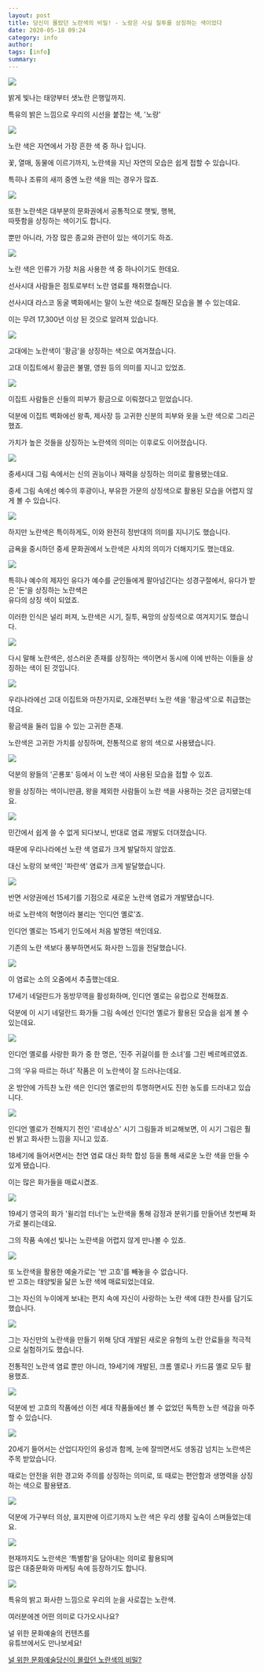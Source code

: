 ```yaml
---
layout: post
title: 당신이 몰랐던 노란색의 비밀! - 노랑은 사실 질투를 상징하는 색이었다
date: 2020-05-18 09:24
category: info
author: 
tags: [info]
summary: 
---
```



  
![](https://img1.daumcdn.net/thumb/R720x0/?fname=https%3A%2F%2Ft1.daumcdn.net%2Fliveboard%2Fcultureart4u%2F145518fd2d1540d482b486a9baa74757.png)

밝게 빛나는 태양부터 샛노란 은행잎까지.  
  
특유의 밝은 느낌으로 우리의 시선을 붙잡는 색, '노랑'  

![](https://img1.daumcdn.net/thumb/R720x0/?fname=https%3A%2F%2Ft1.daumcdn.net%2Fliveboard%2Fcultureart4u%2Fde4a488b4bde4fa9a928af33aa43f9f4.png)

노란 색은 자연에서 가장 흔한 색 중 하나 입니다.  
  
꽃, 열매, 동물에 이르기까지, 노란색을 지닌 자연의 모습은 쉽게 접할 수 있습니다.  
  
특히나 조류의 새끼 중엔 노란 색을 띄는 경우가 많죠.  

![](https://img1.daumcdn.net/thumb/R720x0/?fname=https%3A%2F%2Ft1.daumcdn.net%2Fliveboard%2Fcultureart4u%2F39f73b4f109044019177fb3735d8945a.png)

또한 노란색은 대부분의 문화권에서 공통적으로 햇빛, 행복,  
따뜻함을 상징하는 색이기도 합니다.  
  
뿐만 아니라, 가장 많은 종교와 관련이 있는 색이기도 하죠.  

![](https://img1.daumcdn.net/thumb/R720x0/?fname=https%3A%2F%2Ft1.daumcdn.net%2Fliveboard%2Fcultureart4u%2F7974c1fea09244418aa08ee867da21d1.png)

노란 색은 인류가 가장 처음 사용한 색 중 하나이기도 한데요.  
  
선사시대 사람들은 점토로부터 노란 염료를 채취했습니다.  
  
선사시대 라스코 동굴 벽화에서는 말이 노란 색으로 칠해진 모습을 볼 수 있는데요.  
  
이는 무려 17,300년 이상 된 것으로 알려져 있습니다.  

![](https://img1.daumcdn.net/thumb/R720x0/?fname=https%3A%2F%2Ft1.daumcdn.net%2Fliveboard%2Fcultureart4u%2F1d3979019096427aa4a29fd276858b07.png)

고대에는 노란색이 '황금'을 상징하는 색으로 여겨졌습니다.  
  
고대 이집트에서 황금은 불멸, 영원 등의 의미를 지니고 있었죠.  

![](https://img1.daumcdn.net/thumb/R720x0/?fname=https%3A%2F%2Ft1.daumcdn.net%2Fliveboard%2Fcultureart4u%2Fb29308c9f842407c8232f3abc943e115.png)

이집트 사람들은 신들의 피부가 황금으로 이뤄졌다고 믿었습니다.  
  
덕분에 이집트 벽화에선 왕족, 제사장 등 고귀한 신분의 피부와 옷을 노란 색으로 그리곤 했죠.  
  
가치가 높은 것들을 상징하는 노란색의 의미는 이후로도 이어졌습니다.  

![](https://img1.daumcdn.net/thumb/R720x0/?fname=https%3A%2F%2Ft1.daumcdn.net%2Fliveboard%2Fcultureart4u%2F763ad0e279ab4b53a0616613796716f5.png)

중세시대 그림 속에서는 신의 권능이나 재력을 상징하는 의미로 활용됐는데요.  
  
중세 그림 속에선 예수의 후광이나, 부유한 가문의 상징색으로 활용된 모습을 어렵지 않게 볼 수 있습니다.  

![](https://img1.daumcdn.net/thumb/R720x0/?fname=https%3A%2F%2Ft1.daumcdn.net%2Fliveboard%2Fcultureart4u%2F6db606c7a08341258dd5f9b3177afc6e.png)

하지만 노란색은 특이하게도, 이와 완전히 정반대의 의미를 지니기도 했습니다.  
  
금욕을 중시하던 중세 문화권에서 노란색은 사치의 의미가 더해지기도 했는데요.  

![](https://img1.daumcdn.net/thumb/R720x0/?fname=https%3A%2F%2Ft1.daumcdn.net%2Fliveboard%2Fcultureart4u%2F099ed5fe33b8494b84b3ca6e7583b1ac.png)

특히나 예수의 제자인 유다가 예수를 군인들에게 팔아넘긴다는 성경구절에서, 유다가 받은 '돈'을 상징하는 노란색은  
유다의 상징 색이 되었죠.  
  
이러한 인식은 널리 퍼져, 노란색은 시기, 질투, 욕망의 상징색으로 여겨지기도 했습니다.  

![](https://img1.daumcdn.net/thumb/R720x0/?fname=https%3A%2F%2Ft1.daumcdn.net%2Fliveboard%2Fcultureart4u%2F73215ef6a226495b88ff746e0dd6a49e.png)

다시 말해 노란색은, 성스러운 존재를 상징하는 색이면서 동시에 이에 반하는 이들을 상징하는 색이 된 것입니다.  

![](https://img1.daumcdn.net/thumb/R720x0/?fname=https%3A%2F%2Ft1.daumcdn.net%2Fliveboard%2Fcultureart4u%2F79f55c69e6f84c3bb840de6f3998e3be.png)

우리나라에선 고대 이집트와 마찬가지로, 오래전부터 노란 색을 '황금색'으로 취급했는데요.  
  
황금색을 둘러 입을 수 있는 고귀한 존재.  
  
노란색은 고귀한 가치를 상징하며, 전통적으로 왕의 색으로 사용됐습니다.  

![](https://img1.daumcdn.net/thumb/R720x0/?fname=https%3A%2F%2Ft1.daumcdn.net%2Fliveboard%2Fcultureart4u%2Fe13cb9a297de43288228c2605ca0fb5f.png)

덕분의 왕들의 '곤룡포' 등에서 이 노란 색이 사용된 모습을 접할 수 있죠.  
  
왕을 상징하는 색이니만큼, 왕을 제외한 사람들이 노란 색을 사용하는 것은 금지됐는데요.  

![](https://img1.daumcdn.net/thumb/R720x0/?fname=https%3A%2F%2Ft1.daumcdn.net%2Fliveboard%2Fcultureart4u%2Feb88ca0d3cfb4270903df5ef3f32a47d.png)

민간에서 쉽게 쓸 수 없게 되다보니, 반대로 염료 개발도 더뎌졌습니다.  
  
때문에 우리나라에선 노란 색 염료가 크게 발달하지 않았죠.  
  
대신 노랑의 보색인 '파란색' 염료가 크게 발달했습니다.  

![](https://img1.daumcdn.net/thumb/R720x0/?fname=https%3A%2F%2Ft1.daumcdn.net%2Fliveboard%2Fcultureart4u%2Fb1504eabd7944cb38b630cec0cf5da5b.png)

반면 서양권에선 15세기를 기점으로 새로운 노란색 염료가 개발됐습니다.  
  
바로 노란색의 혁명이라 불리는 ‘인디언 옐로’죠.  
  
인디언 옐로는 15세기 인도에서 처음 발명된 색인데요.  
  
기존의 노란 색보다 풍부하면서도 화사한 느낌을 전달했습니다.  

![](https://img1.daumcdn.net/thumb/R720x0/?fname=https%3A%2F%2Ft1.daumcdn.net%2Fliveboard%2Fcultureart4u%2Faa674c0affa8423683b48a1eee91c5bd.png)

이 염료는 소의 오줌에서 추출했는데요.  
  
17세기 네덜란드가 동방무역을 활성화하며, 인디언 옐로는 유럽으로 전해졌죠.  
  
덕분에 이 시기 네덜란드 화가들 그림 속에선 인디언 옐로가 활용된 모습을 쉽게 볼 수 있는데요.  

![](https://img1.daumcdn.net/thumb/R720x0/?fname=https%3A%2F%2Ft1.daumcdn.net%2Fliveboard%2Fcultureart4u%2Ffe7d67f5f49e4df1b861f3dac635707e.png)

인디언 옐로를 사랑한 화가 중 한 명은, ‘진주 귀걸이를 한 소녀’를 그린 베르메르였죠.  
  
그의 ‘우유 따르는 하녀’ 작품은 이 노란색이 잘 드러나는데요.  
  
온 방안에 가득찬 노란 색은 인디언 옐로만의 투명하면서도 진한 농도를 드러내고 있습니다.  

![](https://img1.daumcdn.net/thumb/R720x0/?fname=https%3A%2F%2Ft1.daumcdn.net%2Fliveboard%2Fcultureart4u%2F0248569dedb24fae8b8f5d279706bb43.png)

인디언 옐로가 전해지기 전인 '르네상스' 시기 그림들과 비교해보면, 이 시기 그림은 훨씬 밝고 화사한 느낌을 지니고 있죠.  
  
18세기에 들어서면서는 천연 염료 대신 화학 합성 등을 통해 새로운 노란 색을 만들 수 있게 됐습니다.  
  
이는 많은 화가들을 매료시켰죠.  

![](https://img1.daumcdn.net/thumb/R720x0/?fname=https%3A%2F%2Ft1.daumcdn.net%2Fliveboard%2Fcultureart4u%2F0f0f4fa9219842adad7bd4b2f8c28ce9.png)

19세기 영국의 화가 '윌리엄 터너'는 노란색을 통해 감정과 분위기를 만들어낸 첫번째 화가로 불리는데요.  
  
그의 작품 속에선 빛나는 노란색을 어렵지 않게 만나볼 수 있죠.  

![](https://img1.daumcdn.net/thumb/R720x0/?fname=https%3A%2F%2Ft1.daumcdn.net%2Fliveboard%2Fcultureart4u%2F048e101479274744ba33fbbfbebecd86.png)

또 노란색을 활용한 예술가로는 '반 고흐'를 빼놓을 수 없습니다.  
반 고흐는 태양빛을 닮은 노란 색에 매료되었는데요.  
  
그는 자신의 누이에게 보내는 편지 속에 자신이 사랑하는 노란 색에 대한 찬사를 담기도 했습니다.  

![](https://img1.daumcdn.net/thumb/R720x0/?fname=https%3A%2F%2Ft1.daumcdn.net%2Fliveboard%2Fcultureart4u%2F3240e207af8c4c2ea8af42899213c5a9.png)

그는 자신만의 노란색을 만들기 위해 당대 개발된 새로운 유형의 노란 안료들을 적극적으로 실험하기도 했습니다.  
  
전통적인 노란색 염료 뿐만 아니라, 19세기에 개발된, 크롬 옐로나 카드뮴 옐로 모두 활용했죠.  

![](https://img1.daumcdn.net/thumb/R720x0/?fname=https%3A%2F%2Ft1.daumcdn.net%2Fliveboard%2Fcultureart4u%2F997cb5128a0f42d385334a71afa9cea3.png)

덕분에 반 고흐의 작품에선 이전 세대 작품들에선 볼 수 없었던 독특한 노란 색감을 마주할 수 있습니다.  

![](https://img1.daumcdn.net/thumb/R720x0/?fname=https%3A%2F%2Ft1.daumcdn.net%2Fliveboard%2Fcultureart4u%2Fdfab4a807ad143b9ae42fabe8334ffb6.png)

20세기 들어서는 산업디자인의 융성과 함께, 눈에 잘띄면서도 생동감 넘치는 노란색은 주목 받았습니다.  
  
때로는 안전을 위한 경고와 주의를 상징하는 의미로, 또 때로는 편안함과 생명력을 상징하는 색으로 활용됐죠.  

![](https://img1.daumcdn.net/thumb/R720x0/?fname=https%3A%2F%2Ft1.daumcdn.net%2Fliveboard%2Fcultureart4u%2Ffcf03d49838e41c19b29dd001d8826a3.png)

덕분에 가구부터 의상, 표지판에 이르기까지 노란 색은 우리 생활 깊숙이 스며들었는데요.  

![](https://img1.daumcdn.net/thumb/R720x0/?fname=https%3A%2F%2Ft1.daumcdn.net%2Fliveboard%2Fcultureart4u%2F7a8a50f6724a453ba1b3c9cf7b41668e.png)

현재까지도 노란색은 ‘특별함’을 담아내는 의미로 활용되며  
많은 대중문화와 마케팅 속에 등장하기도 합니다.  

![](https://img1.daumcdn.net/thumb/R720x0/?fname=https%3A%2F%2Ft1.daumcdn.net%2Fliveboard%2Fcultureart4u%2F6fba5a58ef754a71b183a6e974dce0a6.png)

특유의 밝고 화사한 느낌으로 우리의 눈을 사로잡는 노란색.  
  
여러분에겐 어떤 의미로 다가오시나요?  

널 위한 문화예술의 컨텐츠를  
유튜브에서도 만나보세요!  

[널 위한 문화예술당신이 몰랐던 노란색의 비밀?](https://www.youtube.com/watch?v=RL0VP0YTRlY)
